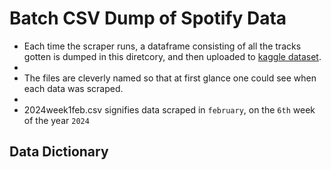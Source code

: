 # Batch CSV Dump of Spotify Data

+ Each time the scraper runs, a dataframe consisting of all the tracks gotten is dumped in this diretcory, and then uploaded to [kaggle dataset](https://www.kaggle.com/datasets/kemdudebobo/nigerian-spotify-music).
+
+ The files are cleverly named so that at first glance one could see when each data was scraped.
+
+ 2024week1feb.csv signifies data scraped in `february`, on the `6th` week of the year `2024`

## Data Dictionary


